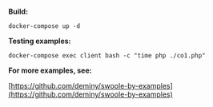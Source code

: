 **Build:**

```
docker-compose up -d
```

**Testing examples:**

```
docker-compose exec client bash -c "time php ./co1.php"
```

**For more examples, see:**

[https://github.com/deminy/swoole-by-examples](https://github.com/deminy/swoole-by-examples)
